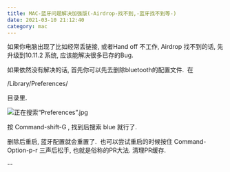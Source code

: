 ```yaml
---
title: MAC-蓝牙问题解决加强版(-Airdrop-找不到,-蓝牙找不到等-)
date: 2021-03-10 21:12:40
category: mac
---
```

如果你电脑出现了比如经常丢链接, 或者Hand off 不工作, Airdrop 找不到的话, 先升级到10.11.2 系统, 应该能解决很多已存的Bug.

如果依然没有解决的话, 首先你可以先去删除bluetooth的配置文件. 
在

/Library/Preferences/

目录里. 

![](http://upload-images.jianshu.io/upload_images/10024246-5917f0bfaef81518.jpg?imageMogr2/auto-orient/strip%7CimageView2/2/w/1240 "正在搜索“Preferences”.jpg")


按 Command-shift-G , 找到后搜索 blue 就行了. 

删除后重启, 蓝牙配置就会重置了.  也可以尝试重启的时候按住 Command-Option-p-r 三声后松手, 也就是俗称的PR大法. 清理PR缓存. 

--
